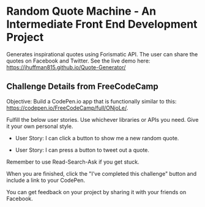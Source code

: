 # Random Quote Machine - An Intermediate Front End Development Project

Generates inspirational quotes using Forismatic API. The user can share the quotes on Facebook and Twitter.
See the live demo here: https://jhuffman815.github.io/Quote-Generator/

## Challenge Details from FreeCodeCamp

Objective: Build a CodePen.io app that is functionally similar to this: https://codepen.io/FreeCodeCamp/full/ONjoLe/.

Fulfill the below user stories. Use whichever libraries or APIs you need. Give it your own personal style.

* User Story: I can click a button to show me a new random quote.

* User Story: I can press a button to tweet out a quote.

Remember to use Read-Search-Ask if you get stuck.

When you are finished, click the "I've completed this challenge" button and include a link to your CodePen.

You can get feedback on your project by sharing it with your friends on Facebook.
